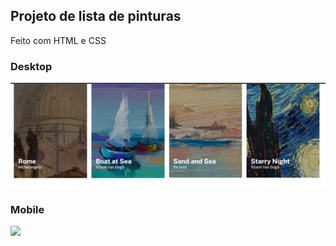 ## Projeto de lista de pinturas

Feito com HTML e CSS

### Desktop
<img src="./src/images/image.png">

### Mobile
<img src="./src/images/giftela.gif">
